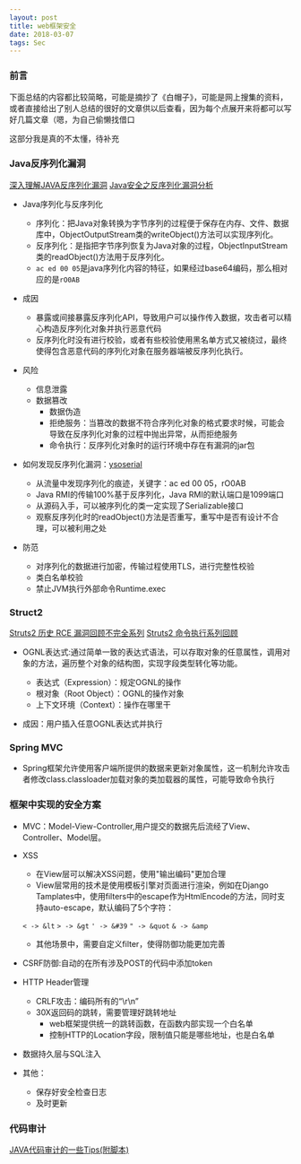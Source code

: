 ```yaml
---
layout: post
title: web框架安全
date: 2018-03-07
tags: Sec 
---
```


### 前言
下面总结的内容都比较简略，可能是摘抄了《白帽子》，可能是网上搜集的资料，或者直接给出了别人总结的很好的文章供以后查看，因为每个点展开来将都可以写好几篇文章（嗯，为自己偷懒找借口

这部分我是真的不太懂，待补充

### Java反序列化漏洞

[深入理解JAVA反序列化漏洞](https://www.vulbox.com/knowledge/detail/?id=11)
[Java安全之反序列化漏洞分析](https://mp.weixin.qq.com/s?__biz=MzIzMzgxOTQ5NA==&mid=2247484200&idx=1&sn=8f3201f44e6374d65589d00d91f7148e)

+ Java序列化与反序列化
    + 序列化：把Java对象转换为字节序列的过程便于保存在内存、文件、数据库中，ObjectOutputStream类的writeObject()方法可以实现序列化。
    + 反序列化：是指把字节序列恢复为Java对象的过程，ObjectInputStream类的readObject()方法用于反序列化。
    + `ac ed 00 05`是java序列化内容的特征，如果经过base64编码，那么相对应的是`rO0AB`

+ 成因
    + 暴露或间接暴露反序列化API，导致用户可以操作传入数据，攻击者可以精心构造反序列化对象并执行恶意代码
    + 反序列化时没有进行校验，或者有些校验使用黑名单方式又被绕过，最终使得包含恶意代码的序列化对象在服务器端被反序列化执行。

+ 风险
    + 信息泄露
    + 数据篡改
        + 数据伪造
        + 拒绝服务：当篡改的数据不符合序列化对象的格式要求时候，可能会导致在反序列化对象的过程中抛出异常，从而拒绝服务
        + 命令执行：反序列化对象时的运行环境中存在有漏洞的jar包    

+ 如何发现反序列化漏洞：[ysoserial](https://github.com/frohoff/ysoserial)
    + 从流量中发现序列化的痕迹，关键字：ac ed 00 05，rO0AB
    + Java RMI的传输100%基于反序列化，Java RMI的默认端口是1099端口
    + 从源码入手，可以被序列化的类一定实现了Serializable接口
    + 观察反序列化时的readObject()方法是否重写，重写中是否有设计不合理，可以被利用之处

+ 防范
    + 对序列化的数据进行加密，传输过程使用TLS，进行完整性校验
    + 类白名单校验
    + 禁止JVM执行外部命令Runtime.exec

### Struct2

[Struts2 历史 RCE 漏洞回顾不完全系列](http://rickgray.me/review-struts2-remote-command-execution-vulnerabilities)
[Struts2 命令执行系列回顾](http://www.zerokeeper.com/vul-analysis/struts2-command-execution-series-review.html)

+ OGNL表达式:通过简单一致的表达式语法，可以存取对象的任意属性，调用对象的方法，遍历整个对象的结构图，实现字段类型转化等功能。
    + 表达式（Expression）：规定OGNL的操作
    + 根对象（Root Object）：OGNL的操作对象
    + 上下文环境（Context）：操作在哪里干

+ 成因：用户插入任意OGNL表达式并执行

### Spring MVC

+ Spring框架允许使用客户端所提供的数据来更新对象属性，这一机制允许攻击者修改class.classloader加载对象的类加载器的属性，可能导致命令执行

### 框架中实现的安全方案

+ MVC：Model-View-Controller,用户提交的数据先后流经了View、Controller、Model层。

+ XSS
    + 在View层可以解决XSS问题，使用"输出编码"更加合理
    + View层常用的技术是使用模板引擎对页面进行渲染，例如在Django Tamplates中，使用filters中的escape作为HtmlEncode的方法，同时支持auto-escape，默认编码了5个字符：
    
    `< -> &lt`
    `> -> &gt`
    `' -> &#39`
    `" -> &quot`
    `& -> &amp`
    + 其他场景中，需要自定义filter，使得防御功能更加完善

+ CSRF防御:自动的在所有涉及POST的代码中添加token

+ HTTP Header管理
    + CRLF攻击：编码所有的“\r\n”
    + 30X返回码的跳转，需要管理好跳转地址
        + web框架提供统一的跳转函数，在函数内部实现一个白名单
        + 控制HTTP的Location字段，限制值只能是哪些地址，也是白名单

+ 数据持久层与SQL注入

+ 其他：
    + 保存好安全检查日志
    + 及时更新

### 代码审计

[JAVA代码审计的一些Tips(附脚本)](https://xianzhi.aliyun.com/forum/topic/1633/)




